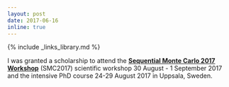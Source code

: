 ```yaml
---
layout: post
date: 2017-06-16
inline: true
---
```

{% include _links_library.md %}

I was granted a scholarship to attend the [__Sequential Monte Carlo 2017 Workshop__](http://www.it.uu.se/conferences/smc2017/) (SMC2017) scientific workshop 30 August - 1 September 2017 and the intensive PhD course 24-29 August 2017 in Uppsala, Sweden. 
